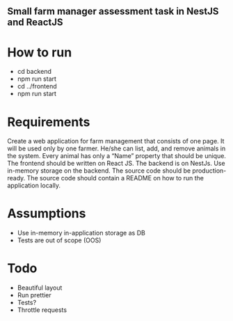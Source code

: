 ## Small farm manager assessment task in NestJS and ReactJS

# How to run
- cd backend
- npm run start
- cd ../frontend
- npm run start

# Requirements
Create a web application for farm management that consists of one page. It will be used only by one
farmer. He/she can list, add, and remove animals in the system. Every animal has only a “Name”
property that should be unique.
The frontend should be written on React JS. The backend is on NestJs. Use in-memory storage on the
backend.
The source code should be production-ready. The source code should contain a README on how to run
the application locally.

# Assumptions
- Use in-memory in-application storage as DB
- Tests are out of scope (OOS)

# Todo
- Beautiful layout
- Run prettier
- Tests?
- Throttle requests